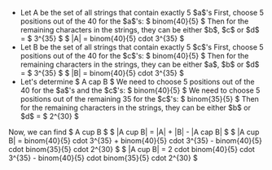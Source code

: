 <ul>
<li> Let A be the set of all strings that contain exactly 5 $a$'s 
First, choose 5 positions out of the 40 for the $a$'s: $ binom{40}{5} $ 
Then for the remaining characters in the strings, they can be either $b$, $c$ or $d$ = $ 3^{35} $ 
$ |A| = binom{40}{5} cdot 3^{35} $
	<li> Let B be the set of all strings that contain exactly 5 $c$'s 
First, choose 5 positions out of the 40 for the $c$'s: $ binom{40}{5} $ 
Then for the remaining characters in the strings, they can be either $a$, $b$ or $d$ = $ 3^{35} $ 
$ |B| = binom{40}{5} cdot 3^{35} $
	<li> Let's determine $ A cap B $ 
	      We need to choose 5 positions out of the 40 for the $a$'s and the $c$'s: $ binom{40}{5} $ 
We need to choose 5 positions out of the remaining 35 for the $c$'s: $ binom{35}{5} $ 
Then for the remaining characters in the strings, they can be either $b$ or $d$ = $ 2^{30} $
</ul>
Now, we can find $ A cup B $ 
$ |A cup B| = |A| + |B| - |A cap B| $ 
$ |A cup B| = binom{40}{5} cdot 3^{35} + binom{40}{5} cdot 3^{35} - binom{40}{5} cdot binom{35}{5} cdot 2^{30} $ 
$ |A cup B| = 2 cdot binom{40}{5} cdot 3^{35} - binom{40}{5} cdot binom{35}{5} cdot 2^{30} $
